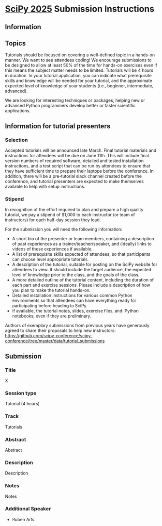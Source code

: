 # [SciPy 2025](https://www.scipy2025.scipy.org/) Submission Instructions

## Information

## Topics

Tutorials should be focused on covering a well-defined topic in a hands-on manner. We want to see attendees coding! We encourage submissions to be designed to allow at least 50% of the time for hands-on exercises even if this means the subject matter needs to be limited. Tutorials will be 4 hours in duration. In your tutorial application, you can indicate what prerequisite skills and knowledge will be needed for your tutorial, and the approximate expected level of knowledge of your students (i.e., beginner, intermediate, advanced).

We are looking for interesting techniques or packages, helping new or advanced Python programmers develop better or faster scientific applications.

## Information for tutorial presenters

### Selection

Accepted tutorials will be announced late March. Final tutorial materials and instructions for attendees will be due on June 11th. This will include final version numbers of required software, detailed and tested installation instructions, and a test script that can be run by attendees to ensure that they have sufficient time to prepare their laptops before the conference. In addition, there will be a pre-tutorial slack channel created before the conference, and tutorial presenters are expected to make themselves available to help with setup instructions.

### Stipend

In recognition of the effort required to plan and prepare a high quality tutorial, we pay a stipend of $1,000 to each instructor (or team of instructors) for each half-day session they lead.

For the submission you will need the following information:
* A short bio of the presenter or team members, containing a description of past experiences as a trainer/teacher/speaker, and (ideally) links to videos of these experiences if available.
* A list of prerequisite skills expected of attendees, so that participants can choose level appropriate tutorials.
* A description of the tutorial, suitable for posting on the SciPy website for attendees to view. It should include the target audience, the expected level of knowledge prior to the class, and the goals of the class.
* A more detailed outline of the tutorial content, including the duration of each part and exercise sessions. Please include a description of how you plan to make the tutorial hands-on.
* Detailed installation instructions for various common Python environments so that attendees can have everything ready for participating before heading to SciPy.
* If available, the tutorial notes, slides, exercise files, and IPython notebooks, even if they are preliminary.

Authors of exemplary submissions from previous years have generously agreed to share their proposals to help new instructors: https://github.com/scipy-conference/scipy-conference/tree/master/data/tutorial_submissions

## Submission

### Title

X

### Session type

Tutorial (4 hours)

### Track

Tutorials

### Abstract

Abstract

### Description

Description

### Notes

Notes

### Additional Speaker

* Ruben Arts
